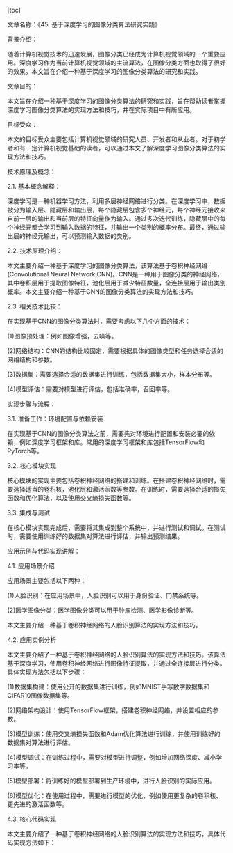 
[toc]                    
                
                
文章名称：《45. 基于深度学习的图像分类算法研究实践》

背景介绍：

随着计算机视觉技术的迅速发展，图像分类已经成为计算机视觉领域的一个重要应用。深度学习作为当前计算机视觉领域的主流算法，在图像分类方面也取得了很好的效果。本文旨在介绍一种基于深度学习的图像分类算法的研究和实践。

文章目的：

本文旨在介绍一种基于深度学习的图像分类算法的研究和实践，旨在帮助读者掌握深度学习图像分类算法的实现方法和技巧，并在实际项目中有所应用。

目标受众：

本文的目标受众主要包括计算机视觉领域的研究人员、开发者和从业者。对于初学者和有一定计算机视觉基础的读者，可以通过本文了解深度学习图像分类算法的实现方法和技巧。

技术原理及概念：

2.1. 基本概念解释：

深度学习是一种机器学习方法，利用多层神经网络进行分类。在深度学习中，数据被分为输入层、隐藏层和输出层，每个隐藏层包含多个神经元，每个神经元接收来自前一层的输出和当前层的特征向量作为输入。通过多次迭代训练，隐藏层中的每个神经元都会学习到输入数据的特征，并输出一个类别的概率分布。最终，通过输出层的神经元输出，可以预测输入数据的类别。

2.2. 技术原理介绍：

本文主要介绍一种基于深度学习的图像分类算法，该算法基于卷积神经网络(Convolutional Neural Network,CNN)。CNN是一种用于图像分类的神经网络，其中卷积层用于提取图像特征，池化层用于减少特征数量，全连接层用于输出类别概率。本文主要介绍一种基于CNN的图像分类算法的实现方法和技巧。

2.3. 相关技术比较：

在实现基于CNN的图像分类算法时，需要考虑以下几个方面的技术：

(1)图像预处理：例如图像增强，去噪等。

(2)网络结构：CNN的结构比较固定，需要根据具体的图像类型和任务选择合适的网络结构和参数。

(3)数据集：需要选择合适的数据集进行训练，包括数据集大小，样本分布等。

(4)模型评估：需要对模型进行评估，包括准确率，召回率等。

实现步骤与流程：

3.1. 准备工作：环境配置与依赖安装

在实现基于CNN的图像分类算法之前，需要先对环境进行配置和安装必要的依赖，例如深度学习框架和库。常用的深度学习框架和库包括TensorFlow和PyTorch等。

3.2. 核心模块实现

核心模块的实现主要包括卷积神经网络的搭建和训练。在搭建卷积神经网络时，需要选择适当的卷积核，池化层和激活函数等参数。在训练时，需要选择合适的损失函数和优化算法，以及使用交叉熵损失函数等。

3.3. 集成与测试

在核心模块实现完成后，需要将其集成到整个系统中，并进行测试和调试。在测试时，需要使用训练好的数据集对算法进行评估，并输出预测结果。

应用示例与代码实现讲解：

4.1. 应用场景介绍

应用场景主要包括以下两种：

(1)人脸识别：在应用场景中，人脸识别可以用于身份验证、门禁系统等。

(2)医学图像分类：医学图像分类可以用于肿瘤检测、医学影像诊断等。

本文主要介绍一种基于卷积神经网络的人脸识别算法的实现方法和技巧。

4.2. 应用实例分析

本文主要介绍了一种基于卷积神经网络的人脸识别算法的实现方法和技巧。该算法基于深度学习，使用卷积神经网络进行图像特征提取，并通过全连接层进行分类。具体实现方法包括以下步骤：

(1)数据集构建：使用公开的数据集进行训练，例如MNIST手写数字数据集和CIFAR10图像数据集等。

(2)网络架构设计：使用TensorFlow框架，搭建卷积神经网络，并设置相应的参数。

(3)模型训练：使用交叉熵损失函数和Adam优化算法进行训练，并使用训练好的数据集对算法进行评估。

(4)模型调试：在训练过程中，需要对模型进行调整，例如增加网络深度、减小学习率等。

(5)模型部署：将训练好的模型部署到生产环境中，进行人脸识别的实际应用。

(6)模型优化：在使用过程中，需要进行模型的优化，例如使用更复杂的卷积核、更先进的激活函数等。

4.3. 核心代码实现

本文主要介绍了一种基于卷积神经网络的人脸识别算法的实现方法和技巧，具体代码实现方法如下：

